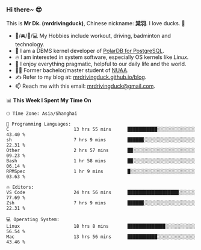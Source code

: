 ### Hi there~ 😎

This is **Mr Dk. (mrdrivingduck)**, Chinese nickname: **棠羽**. I love ducks. 🦆

- 💪/🚘/🏸/💻 My Hobbies include workout, driving, badminton and technology.
- 🍊 I am a DBMS kernel developer of [PolarDB for PostgreSQL](https://github.com/ApsaraDB/PolarDB-for-PostgreSQL).
- 🔥 I am interested in system software, especially OS kernels like *Linux*.
- 🔧 I enjoy everything pragmatic, helpful to our daily life and the world.
- 👨‍🎓 Former bachelor/master student of [NUAA](https://en.wikipedia.org/wiki/Nanjing_University_of_Aeronautics_and_Astronautics).
- ✍ Refer to my blog at: [mrdrivingduck.github.io/blog](https://mrdrivingduck.github.io/blog/).
- 📫 Reach me with this email: [mrdrivingduck@gmail.com](mailto:mrdrivingduck@gmail.com).

<!--START_SECTION:waka-->
📊 **This Week I Spent My Time On** 

```text
🕑︎ Time Zone: Asia/Shanghai

💬 Programming Languages: 
C                        13 hrs 55 mins      ███████████░░░░░░░░░░░░░░   43.40 % 
sh                       7 hrs 9 mins        ██████░░░░░░░░░░░░░░░░░░░   22.31 % 
Other                    2 hrs 57 mins       ██░░░░░░░░░░░░░░░░░░░░░░░   09.23 % 
Bash                     1 hr 58 mins        ██░░░░░░░░░░░░░░░░░░░░░░░   06.14 % 
RPMSpec                  1 hr 9 mins         █░░░░░░░░░░░░░░░░░░░░░░░░   03.63 % 

🔥 Editors: 
VS Code                  24 hrs 56 mins      ███████████████████░░░░░░   77.69 % 
Zsh                      7 hrs 9 mins        ██████░░░░░░░░░░░░░░░░░░░   22.31 % 

💻 Operating System: 
Linux                    18 hrs 8 mins       ██████████████░░░░░░░░░░░   56.54 % 
Mac                      13 hrs 56 mins      ███████████░░░░░░░░░░░░░░   43.46 % 
```


<!--END_SECTION:waka-->

<!-- ![Mr Dk.'s GitHub Stats](https://github-readme-stats.vercel.app/api?username=mrdrivingduck&count_private&show_icons=true&theme=buefy) -->

<!-- ![Most Used Languages](https://github-readme-stats.vercel.app/api/top-langs/?username=mrdrivingduck&exclude_repo=mips32-CPU,snort-tcp-socket&theme=buefy&layout=compact&langs_count=10) -->


<!--
**mrdrivingduck/mrdrivingduck** is a ✨ _special_ ✨ repository because its `README.md` (this file) appears on your GitHub profile.

Here are some ideas to get you started:

- 🔭 I’m currently working on ...
- 🌱 I’m currently learning ...
- 👯 I’m looking to collaborate on ...
- 🤔 I’m looking for help with ...
- 💬 Ask me about ...
- 📫 How to reach me: ...
- 😄 Pronouns: ...
- ⚡ Fun fact: ...
-->
